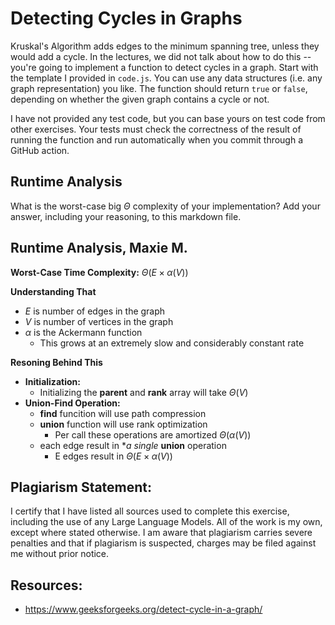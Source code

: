 # Detecting Cycles in Graphs

Kruskal's Algorithm adds edges to the minimum spanning tree, unless they would
add a cycle. In the lectures, we did not talk about how to do this -- you're
going to implement a function to detect cycles in a graph. Start with the
template I provided in `code.js`. You can use any data structures (i.e. any
graph representation) you like. The function should return `true` or `false`,
depending on whether the given graph contains a cycle or not.

I have not provided any test code, but you can base yours on test code from
other exercises. Your tests must check the correctness of the result of running
the function and run automatically when you commit through a GitHub action.

## Runtime Analysis

What is the worst-case big $\Theta$ complexity of your implementation? Add your
answer, including your reasoning, to this markdown file.

## Runtime Analysis, Maxie M. 
**Worst-Case Time Complexity:** $\Theta(E \times \alpha(V))$

  **Understanding That** 
  - $E$ is number of edges in the graph
  - $V$ is number of vertices in the graph
  - $\alpha$ is the Ackermann function
    - This grows at an extremely slow and considerably constant rate
      
**Resoning Behind This** 
- **Initialization:**
  - Initializing the **parent** and **rank** array will take $\Theta(V)$
- **Union-Find Operation:**
  - **find** funcition will use path compression
  - **union** function will use rank optimization
    - Per call these operations are amortized $\Theta(\alpha(V))$
  - each edge result in **a single* **union** operation
    - E edges result in $\Theta(E \times \alpha(V))$


## Plagiarism Statement:
I certify that I have listed all sources used to complete this exercise, including the use of any Large Language Models. All of the work is my own, except where stated otherwise. I am aware that plagiarism carries severe penalties and that if plagiarism is suspected, charges may be filed against me without prior notice.

## Resources:
- https://www.geeksforgeeks.org/detect-cycle-in-a-graph/
